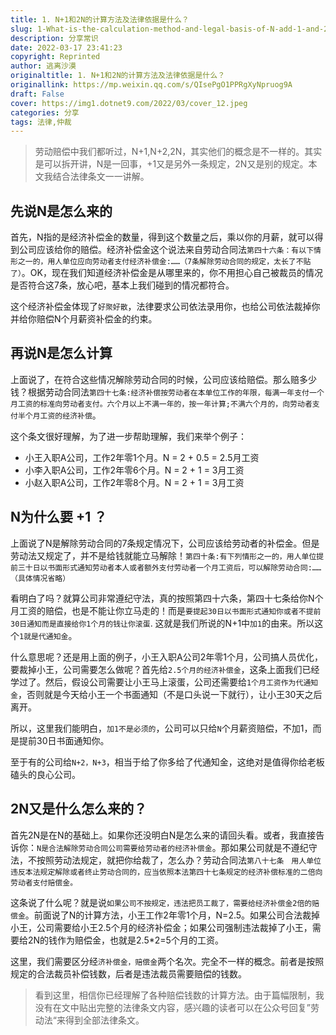 ```yaml
---
title: 1. N+1和2N的计算方法及法律依据是什么？
slug: 1-What-is-the-calculation-method-and-legal-basis-of-N-add-1-and-2n
description: 分享常识
date: 2022-03-17 23:41:23
copyright: Reprinted
author: 逃离沙漠
originaltitle: 1. N+1和2N的计算方法及法律依据是什么？
originallink: https://mp.weixin.qq.com/s/QIsePgO1PPRgXyNpruog9A
draft: False
cover: https://img1.dotnet9.com/2022/03/cover_12.jpeg
categories: 分享
tags: 法律,仲裁
---
```


>劳动赔偿中我们都听过，N+1,N+2,2N，其实他们的概念是不一样的。其实是可以拆开讲，N是一回事，+1又是另外一条规定，2N又是别的规定。本文我结合法律条文一一讲解。

## 先说N是怎么来的

首先，N指的是经济补偿金的数量，得到这个数量之后，乘以你的月薪，就可以得到公司应该给你的赔偿。经济补偿金这个说法来自劳动合同法`第四十六条：有以下情形之一的，用人单位应向劳动者支付经济补偿金:……（7条解除劳动合同的规定，太长了不贴了）`。OK，现在我们知道经济补偿金是从哪里来的，你不用担心自己被裁员的情况是否符合这7条，放心吧，基本上我们碰到的情况都符合。

这个经济补偿金体现了`好聚好散`，法律要求公司依法录用你，也给公司依法裁掉你并给你赔偿N个月薪资补偿金的约束。

## 再说N是怎么计算

上面说了，在符合这些情况解除劳动合同的时候，公司应该给赔偿。那么赔多少钱？根据劳动合同法`第四十七条:经济补偿按劳动者在本单位工作的年限，每满一年支付一个月工资的标准向劳动者支付。六个月以上不满一年的，按一年计算;不满六个月的，向劳动者支付半个月工资的经济补偿`。

这个条文很好理解，为了进一步帮助理解，我们来举个例子：

- 小王入职A公司，工作2年零1个月。N = 2 + 0.5 = 2.5月工资
- 小李入职A公司，工作2年零6个月。N = 2 + 1   = 3月工资
- 小赵入职A公司，工作2年零8个月。N = 2 + 1   = 3月工资

## N为什么要 +1 ？

上面说了N是解除劳动合同的7条规定情况下，公司应该给劳动者的补偿金。但是劳动法又规定了，并不是给钱就能立马解除！`第四十条:有下列情形之一的，用人单位提前三十日以书面形式通知劳动者本人或者额外支付劳动者一个月工资后，可以解除劳动合同:……（具体情况省略）`

看明白了吗？就算公司非常遵纪守法，真的按照第四十六条，第四十七条给你N个月工资的赔偿，也是不能让你立马走的！而是`要提起30日以书面形式通知你或者不提前30日通知而是直接给你1个月的钱让你滚蛋`. 这就是我们所说的N+1中`加1`的由来。所以这个`1就是代通知金`。

什么意思呢？还是用上面的例子，小王入职A公司2年零1个月，公司搞人员优化，要裁掉小王，公司需要怎么做呢？首先给`2.5个月的经济补偿金`，这条上面我们已经学过了。然后，假设公司需要让小王马上滚蛋，公司还需要给`1个月工资作为代通知金`，否则就是今天给小王一个书面通知（不是口头说一下就行），让小王30天之后离开。

所以，这里我们能明白，`加1不是必须的`，公司可以只给`N`个月薪资赔偿，不加1，而是提前30日书面通知你。

至于有的公司给`N+2，N+3`，相当于给了你多给了代通知金，这绝对是值得你给老板磕头的良心公司。

## 2N又是什么怎么来的？

首先2N是在N的基础上。如果你还没明白N是怎么来的请回头看。或者，我直接告诉你：`N是合法解除劳动合同公司需要给劳动者的经济补偿金`。那如果公司就是不遵纪守法，不按照劳动法规定，就把你给裁了，怎么办？劳动合同法`第八十七条　用人单位违反本法规定解除或者终止劳动合同的，应当依照本法第四十七条规定的经济补偿标准的二倍向劳动者支付赔偿金。`

这条说了什么呢？就是说`如果公司不按规定，违法把员工裁了，需要给经济补偿金2倍的赔偿金`。前面说了N的计算方法，小王工作2年零1个月，N=2.5。如果公司合法裁掉小王，公司需要给小王2.5个月的经济补偿金；如果公司强制违法裁掉了小王，需要给2N的钱作为赔偿金，也就是2.5*2=5个月的工资。

这里，我们需要区分经`济补偿金，赔偿金`两个名次。完全不一样的概念。前者是按照规定的合法裁员补偿钱数，后者是违法裁员需要赔偿的钱数。

>看到这里，相信你已经理解了各种赔偿钱数的计算方法。由于篇幅限制，我没有在文中贴出完整的法律条文内容，感兴趣的读者可以在公众号回复”劳动法“来得到全部法律条文。